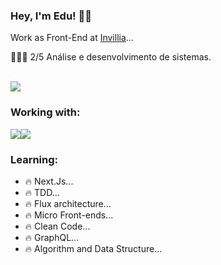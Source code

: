 ### Hey, I'm Edu! 🖖🏻
<p>Work as Front-End at <a href="https://invillia.com/global-growth-framework/" target="blank">Invillia</a>...</p>
<p>👨🏻‍🎓 2/5 Análise e desenvolvimento de sistemas.</p>

<br/>
<a href="https://www.instagram.com/eduardosilvadev/" target="blank"><img src="https://img.shields.io/badge/Instagram-E4405F?style=for-the-badge&logo=instagram&logoColor=white"></a>



### Working with:
<img src="https://img.shields.io/badge/React-20232A?style=for-the-badge&logo=react&logoColor=61DAFBhttps://img.shields.io/badge/React-20232A?style=for-the-badge&logo=react&logoColor=61DAFB" /><img src="https://img.shields.io/badge/JavaScript-F7DF1E?style=for-the-badge&logo=javascript&logoColor=black" />
<br />

### Learning:
- 🔥 Next.Js...
- 🔥 TDD...
- 🔥 Flux architecture...
- 🔥 Micro Front-ends...
- 🔥 Clean Code...
- 🔥 GraphQL...
- 🔥 Algorithm and Data Structure...



